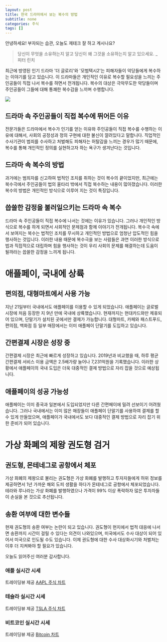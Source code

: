 ```yaml
---
layout: post
title: 한국 드라마에서 보는 복수의 방법
subtitle: none
categories: 주식
tags: []
---
```


안녕하세요! 부자되는 습관, 오늘도 제테크 잘 하고 계시나요?

> 당신이 무엇을 소유하는지 알고 당신이 왜 그것을 소유하는지 알고 있으세요. _ 피터 린치




최근에 방영된 인기 드라마 '더 글로리'와 '모범택시2'는 피해자들이 악당들에게 복수하는 이야기를 담고 있습니다. 이 드라마들은 개인적인 이유로 복수할 필요성을 느끼는 주인공들이 직접 나서 복수를 하면서 전개됩니다. 복수의 대상은 극악무도한 악당들이며 주인공들이 그들에 대해 통쾌한 복수감을 느끼며 수행합니다.



![](https://source.unsplash.com/800x450/?luxury)

##  드라마 속 주인공들이 직접 복수에 뛰어든 이유

전문가들은 드라마에서 복수가 인기를 얻는 이유와 주인공들이 직접 복수를 수행하는 이유에 대해서, 사회의 공정성과 정의 구현에 대한 불신이 깔려있다고 말합니다. 직업적인 수사기관이 범죄를 수사하고 처벌해도 피해자는 허탈감을 느끼는 경우가 많기 때문에, 복수를 통해 개인적인 정의를 실현하고자 하는 욕구가 생겨난다는 것입니다.

## 드라마 속 복수의 방법

과거에는 범죄자를 신고하여 법적인 조치를 취하는 것이 복수의 끝이었지만, 최근에는 복수극에서 주인공들이 법의 울타리 밖에서 직접 복수하는 내용이 많아졌습니다. 이러한 복수의 방법은 개인적인 방식으로 이루어 지는 것이 특징입니다.

## 씁쓸한 감정을 불러일으키는 드라마 속 복수

드라마 속 주인공들이 직접 복수에 나서는 것에는 이유가 있습니다. 그러나 개인적인 방식으로 복수를 하게 되면서 사회적인 문제점과 함께 이야기가 전개됩니다. 복수극 속에서 보여지는 복수는 법적인 조치를 무시하고 개인적인 방법으로 엄청난 압도적인 힘을 행사하는 것입니다. 이러한 내용 때문에 복수극을 보는 사람들은 과연 이러한 방식으로 법과 직접적으로 대립하며 힘을 행사하는 것이 우리 사회의 문제를 해결하는데 도움이 될까라는 씁쓸한 감정을 느끼게 됩니다.

# 애플페이, 국내에 상륙

## 편의점, 대형마트에서 사용 가능

지난 21일부터 국내에서도 애플페이를 이용할 수 있게 되었습니다. 애플페이는 글로벌 시장에 처음 등장한 지 9년 만에 국내에 상륙했습니다. 현재까지는 현대카드와만 제휴되어 있으며, 단말기가 설치된 곳에서만 결제가 가능합니다. 대형마트, 카페와 패스트푸드, 편의점, 백화점 등 일부 매장에서는 이미 애플페이 단말기를 도입하고 있습니다.

## 간편결제 시장은 성장 중

간편결제 시장은 최근에 빠르게 성장하고 있습니다. 2019년과 비교했을 때, 하루 평균 간편결제 서비스 이용 금액은 2.5배가량 늘어나 7,231억원을 기록했습니다. 이러한 상황에서 애플페이의 국내 도입은 더욱 대중적인 결제 방법으로 자리 잡을 것으로 예상됩니다.

## 애플페이의 성공 가능성

애플페이는 이미 중국과 일본에서 도입되었지만 다른 간편페이에 밀려 선보이기 어려웠습니다. 그러나 국내에서는 이미 많은 매장들이 애플페이 단말기를 사용하여 결제를 할 수 있게 만들었으며, 애플페이가 국내에서도 보다 대중적인 결제 방법으로 자리 잡기 위한 준비가 되어 있습니다.

# 가상 화폐의 제왕 권도형 검거

## 권도형, 몬테네그로 공항에서 체포

가상 화폐의 제왕으로 불리는 권도형은 가상 화폐를 발행하고 투자자들에게 허위 정보를 제공하면서 1년 가까운 해외 도피 생활을 하다가 몬테네그로 공항에서 체포되었습니다. 테라와 루나라는 가상 화폐를 발행하였으나 가격이 99% 이상 폭락하자 많은 투자자들이 손실을 본 것으로 추산됩니다.

## 송환 여부에 대한 변수들

현재 권도형의 송환 여부는 논란이 되고 있습니다. 권도형이 현지에서 법적 대응에 나서면 송환까지 시간이 걸릴 수 있다는 의견이 나와있으며, 미국에서도 수사 대상이 되어 있어서 미국으로 인도될 수도 있습니다. 이제 권도형에 대한 수사 대상화시기와 처벌처는 이후 더 지켜봐야 할 필요가 있습니다.

오늘도 읽어주신 여러분 감사합니다.

### 애플 실시간 시세


<!-- TradingView Widget BEGIN -->
<div class="tradingview-widget-container">
  <div id="tradingview_6a264"></div>
  <div class="tradingview-widget-copyright">트레이딩뷰 제공 <a href="https://kr.tradingview.com/symbols/NASDAQ-AAPL/" rel="noopener" target="_blank"><span class="blue-text">AAPL 주식 차트</span></a></div>
  <script type="text/javascript" src="https://s3.tradingview.com/tv.js"></script>
  <script type="text/javascript">
  new TradingView.widget(
  {
  "autosize": true,
  "symbol": "NASDAQ:AAPL",
  "interval": "D",
  "timezone": "Asia/Seoul",
  "theme": "light",
  "style": "1",
  "locale": "kr",
  "toolbar_bg": "#f1f3f6",
  "enable_publishing": false,
  "hide_top_toolbar": true,
  "hide_legend": true,
  "save_image": false,
  "container_id": "tradingview_6a264"
}
  );
  </script>
</div>
<!-- TradingView Widget END -->


### 테슬라 실시간 시세


<!-- TradingView Widget BEGIN -->
<div class="tradingview-widget-container">
  <div id="tradingview_39d77"></div>
  <div class="tradingview-widget-copyright">트레이딩뷰 제공 <a href="https://kr.tradingview.com/symbols/NASDAQ-TSLA/" rel="noopener" target="_blank"><span class="blue-text">TSLA 주식 차트</span></a></div>
  <script type="text/javascript" src="https://s3.tradingview.com/tv.js"></script>
  <script type="text/javascript">
  new TradingView.widget(
  {
  "autosize": true,
  "symbol": "NASDAQ:TSLA",
  "interval": "D",
  "timezone": "Asia/Seoul",
  "theme": "light",
  "style": "1",
  "locale": "kr",
  "toolbar_bg": "#f1f3f6",
  "enable_publishing": false,
  "hide_top_toolbar": true,
  "hide_legend": true,
  "save_image": false,
  "container_id": "tradingview_39d77"
}
  );
  </script>
</div>
<!-- TradingView Widget END -->


### 비트코인 실시간 시세


<!-- TradingView Widget BEGIN -->
<div class="tradingview-widget-container">
  <div id="tradingview_3f91e"></div>
  <div class="tradingview-widget-copyright">트레이딩뷰 제공 <a href="https://kr.tradingview.com/symbols/BTCUSD/?exchange=BITSTAMP" rel="noopener" target="_blank"><span class="blue-text">Bitcoin 차트</span></a></div>
  <script type="text/javascript" src="https://s3.tradingview.com/tv.js"></script>
  <script type="text/javascript">
  new TradingView.widget(
  {
  "autosize": true,
  "symbol": "BITSTAMP:BTCUSD",
  "interval": "D",
  "timezone": "Asia/Seoul",
  "theme": "light",
  "style": "1",
  "locale": "kr",
  "toolbar_bg": "#f1f3f6",
  "enable_publishing": false,
  "hide_top_toolbar": true,
  "hide_legend": true,
  "save_image": false,
  "container_id": "tradingview_3f91e"
}
  );
  </script>
</div>
<!-- TradingView Widget END -->

